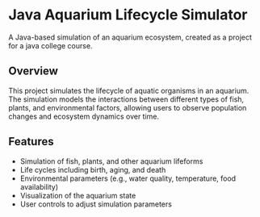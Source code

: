 # Java Aquarium Lifecycle Simulator

A Java-based simulation of an aquarium ecosystem, created as a project for a java college course.

## Overview

This project simulates the lifecycle of aquatic organisms in an aquarium. The simulation models the interactions between different types of fish, plants, and environmental factors, allowing users to observe population changes and ecosystem dynamics over time.

## Features

- Simulation of fish, plants, and other aquarium lifeforms
- Life cycles including birth, aging, and death
- Environmental parameters (e.g., water quality, temperature, food availability)
- Visualization of the aquarium state
- User controls to adjust simulation parameters
